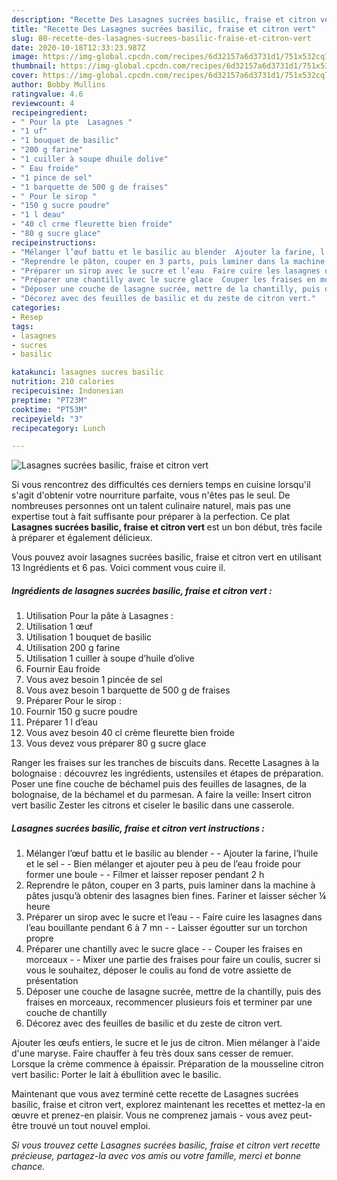 ```yaml
---
description: "Recette Des Lasagnes sucrées basilic, fraise et citron vert"
title: "Recette Des Lasagnes sucrées basilic, fraise et citron vert"
slug: 80-recette-des-lasagnes-sucrees-basilic-fraise-et-citron-vert
date: 2020-10-18T12:33:23.987Z
image: https://img-global.cpcdn.com/recipes/6d32157a6d3731d1/751x532cq70/lasagnes-sucrees-basilic-fraise-et-citron-vert-photo-principale-de-la-recette.jpg
thumbnail: https://img-global.cpcdn.com/recipes/6d32157a6d3731d1/751x532cq70/lasagnes-sucrees-basilic-fraise-et-citron-vert-photo-principale-de-la-recette.jpg
cover: https://img-global.cpcdn.com/recipes/6d32157a6d3731d1/751x532cq70/lasagnes-sucrees-basilic-fraise-et-citron-vert-photo-principale-de-la-recette.jpg
author: Bobby Mullins
ratingvalue: 4.6
reviewcount: 4
recipeingredient:
- " Pour la pte  Lasagnes "
- "1 uf"
- "1 bouquet de basilic"
- "200 g farine"
- "1 cuiller à soupe dhuile dolive"
- " Eau froide"
- "1 pince de sel"
- "1 barquette de 500 g de fraises"
- " Pour le sirop "
- "150 g sucre poudre"
- "1 l deau"
- "40 cl crme fleurette bien froide"
- "80 g sucre glace"
recipeinstructions:
- "Mélanger l’œuf battu et le basilic au blender  Ajouter la farine, l’huile et le sel  Bien mélanger et ajouter peu à peu de l’eau froide pour former une boule  Filmer et laisser reposer pendant 2 h"
- "Reprendre le pâton, couper en 3 parts, puis laminer dans la machine à pâtes jusqu’à obtenir des lasagnes bien fines. Fariner et laisser sécher ¼ heure"
- "Préparer un sirop avec le sucre et l’eau  Faire cuire les lasagnes dans l’eau bouillante pendant 6 à 7 mn  Laisser égoutter sur un torchon propre"
- "Préparer une chantilly avec le sucre glace  Couper les fraises en morceaux  Mixer une partie des fraises pour faire un coulis, sucrer si vous le souhaitez, déposer le coulis au fond de votre assiette de présentation"
- "Déposer une couche de lasagne sucrée, mettre de la chantilly, puis des fraises en morceaux, recommencer plusieurs fois et terminer par une couche de chantilly"
- "Décorez avec des feuilles de basilic et du zeste de citron vert."
categories:
- Resep
tags:
- lasagnes
- sucres
- basilic

katakunci: lasagnes sucres basilic 
nutrition: 210 calories
recipecuisine: Indonesian
preptime: "PT23M"
cooktime: "PT53M"
recipeyield: "3"
recipecategory: Lunch

---
```



![Lasagnes sucrées basilic, fraise et citron vert](https://img-global.cpcdn.com/recipes/6d32157a6d3731d1/751x532cq70/lasagnes-sucrees-basilic-fraise-et-citron-vert-photo-principale-de-la-recette.jpg)

Si vous rencontrez des difficultés ces derniers temps en cuisine lorsqu'il s'agit d'obtenir votre nourriture parfaite, vous n'êtes pas le seul. De nombreuses personnes ont un talent culinaire naturel, mais pas une expertise tout à fait suffisante pour préparer à la perfection. Ce plat <strong> Lasagnes sucrées basilic, fraise et citron vert </strong> est un bon début, très facile à préparer et également délicieux.

<!--inarticleads1-->

Vous pouvez avoir lasagnes sucrées basilic, fraise et citron vert en utilisant 13 Ingrédients et 6 pas. Voici comment vous cuire il.

##### Ingrédients de lasagnes sucrées basilic, fraise et citron vert :

1. Utilisation  Pour la pâte à Lasagnes :
1. Utilisation 1 œuf
1. Utilisation 1 bouquet de basilic
1. Utilisation 200 g farine
1. Utilisation 1 cuiller à soupe d’huile d’olive
1. Fournir  Eau froide
1. Vous avez besoin 1 pincée de sel
1. Vous avez besoin 1 barquette de 500 g de fraises
1. Préparer  Pour le sirop :
1. Fournir 150 g sucre poudre
1. Préparer 1 l d’eau
1. Vous avez besoin 40 cl crème fleurette bien froide
1. Vous devez vous préparer 80 g sucre glace


Ranger les fraises sur les tranches de biscuits dans. Recette Lasagnes à la bolognaise : découvrez les ingrédients, ustensiles et étapes de préparation. Poser une fine couche de béchamel puis des feuilles de lasagnes, de la bolognaise, de la béchamel et du parmesan. A faire la veille: Insert citron vert basilic Zester les citrons et ciseler le basilic dans une casserole. 

<!--inarticleads2-->

##### Lasagnes sucrées basilic, fraise et citron vert instructions :

1. Mélanger l’œuf battu et le basilic au blender -  - Ajouter la farine, l’huile et le sel -  - Bien mélanger et ajouter peu à peu de l’eau froide pour former une boule -  - Filmer et laisser reposer pendant 2 h
1. Reprendre le pâton, couper en 3 parts, puis laminer dans la machine à pâtes jusqu’à obtenir des lasagnes bien fines. Fariner et laisser sécher ¼ heure
1. Préparer un sirop avec le sucre et l’eau -  - Faire cuire les lasagnes dans l’eau bouillante pendant 6 à 7 mn -  - Laisser égoutter sur un torchon propre
1. Préparer une chantilly avec le sucre glace -  - Couper les fraises en morceaux -  - Mixer une partie des fraises pour faire un coulis, sucrer si vous le souhaitez, déposer le coulis au fond de votre assiette de présentation
1. Déposer une couche de lasagne sucrée, mettre de la chantilly, puis des fraises en morceaux, recommencer plusieurs fois et terminer par une couche de chantilly
1. Décorez avec des feuilles de basilic et du zeste de citron vert.


Ajouter les œufs entiers, le sucre et le jus de citron. Mien mélanger à l&#39;aide d&#39;une maryse. Faire chauffer à feu très doux sans cesser de remuer. Lorsque la crème commence à épaissir. Préparation de la mousseline citron vert basilic: Porter le lait à ébullition avec le basilic. 

<!--inarticleads1-->

<p>
Maintenant que vous avez terminé cette recette de Lasagnes sucrées basilic, fraise et citron vert, explorez maintenant les recettes et mettez-la en œuvre et prenez-en plaisir. Vous ne comprenez jamais - vous avez peut-être trouvé un tout nouvel emploi.
</p>

<p>
<i>Si vous trouvez cette Lasagnes sucrées basilic, fraise et citron vert recette précieuse, partagez-la avec vos amis ou votre famille, merci et bonne chance.</i>
</p>

